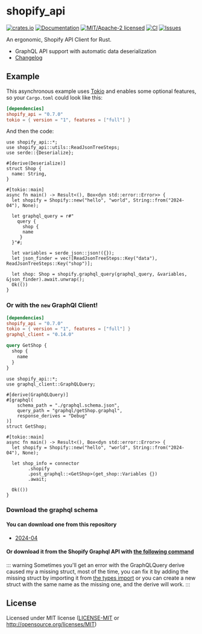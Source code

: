 # shopify_api

[![crates.io](https://img.shields.io/crates/v/shopify_api.svg)](https://crates.io/crates/shopify_api)
[![Documentation](https://docs.rs/shopify_api/badge.svg)](https://docs.rs/shopify_api)
[![MIT/Apache-2 licensed](https://img.shields.io/crates/l/shopify_api.svg)](./LICENSE.txt)
[![CI](https://github.com/0xtlt/shopify_api/actions/workflows/ci.yml/badge.svg)](https://github.com/0xtlt/shopify_api/actions/workflows/ci.yml)
[![Issues](https://img.shields.io/github/issues/0xtlt/shopify_api)](https://img.shields.io/github/issues/0xtlt/shopify_api)

An ergonomic, Shopify API Client for Rust.

- GraphQL API support with automatic data deserialization
- [Changelog](CHANGELOG.md)

## Example

This asynchronous example uses [Tokio](https://tokio.rs) and enables some
optional features, so your `Cargo.toml` could look like this:

```toml
[dependencies]
shopify_api = "0.7.0"
tokio = { version = "1", features = ["full"] }
```

And then the code:

```rust,no_run
use shopify_api::*;
use shopify_api::utils::ReadJsonTreeSteps;
use serde::{Deserialize};

#[derive(Deserialize)]
struct Shop {
  name: String,
}

#[tokio::main]
async fn main() -> Result<(), Box<dyn std::error::Error>> {
  let shopify = Shopify::new("hello", "world", String::from("2024-04"), None);

  let graphql_query = r#"
    query {
      shop {
      name
     }
  }"#;

  let variables = serde_json::json!({});
  let json_finder = vec![ReadJsonTreeSteps::Key("data"), ReadJsonTreeSteps::Key("shop")];

  let shop: Shop = shopify.graphql_query(graphql_query, &variables, &json_finder).await.unwrap();
  Ok(())
}
```

### Or with the `new` GraphQl Client!

```toml
[dependencies]
shopify_api = "0.7.0"
tokio = { version = "1", features = ["full"] }
graphql_client = "0.14.0"
```

```graphql
query GetShop {
  shop {
    name
  }
}
```

```rust,no_run
use shopify_api::*;
use graphql_client::GraphQLQuery;

#[derive(GraphQLQuery)]
#[graphql(
    schema_path = "./graphql.schema.json",
    query_path = "graphql/getShop.graphql",
    response_derives = "Debug"
)]
struct GetShop;

#[tokio::main]
async fn main() -> Result<(), Box<dyn std::error::Error>> {
  let shopify = Shopify::new("hello", "world", String::from("2024-04"), None);

  let shop_info = connector
        .shopify
        .post_graphql::<GetShop>(get_shop::Variables {})
        .await;

  Ok(())
}
```

### Download the graphql schema

#### You can download one from this repository

- [2024-04](./schemas/2024-04.json)

#### Or download it from the Shopify Graphql API with [the following command](./schema_dl.graphql)

::: warning
Sometimes you'll get an error with the GraphQLQuery derive caused my a missing struct, most of the time, you can fix it by adding the missing struct by importing it from [the types import](./src/graphql/types.rs) or you can create a new struct with the same name as the missing one, and the derive will work.
:::

## License

Licensed under MIT license ([LICENSE-MIT](LICENSE-MIT) or <http://opensource.org/licenses/MIT>)
